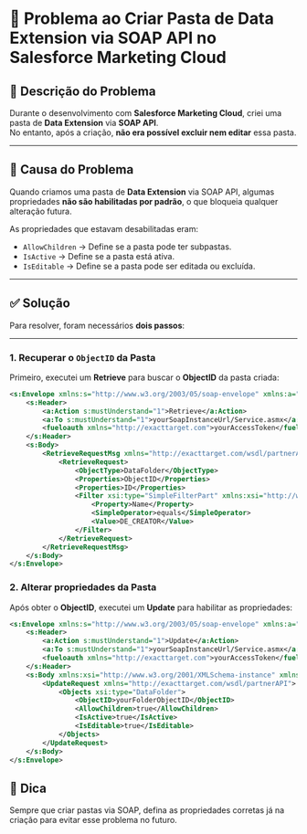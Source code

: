 # 🧩 Problema ao Criar Pasta de Data Extension via SOAP API no Salesforce Marketing Cloud

## 📌 Descrição do Problema

Durante o desenvolvimento com **Salesforce Marketing Cloud**, criei uma pasta de **Data Extension** via **SOAP API**.  
No entanto, após a criação, **não era possível excluir nem editar** essa pasta.

---

## 🛑 Causa do Problema

Quando criamos uma pasta de **Data Extension** via SOAP API, algumas propriedades **não são habilitadas por padrão**, o que bloqueia qualquer alteração futura.

As propriedades que estavam desabilitadas eram:

- `AllowChildren` → Define se a pasta pode ter subpastas.
- `IsActive` → Define se a pasta está ativa.
- `IsEditable` → Define se a pasta pode ser editada ou excluída.

---

## ✅ Solução

Para resolver, foram necessários **dois passos**:

---

### **1. Recuperar o `ObjectID` da Pasta**

Primeiro, executei um **Retrieve** para buscar o **ObjectID** da pasta criada:

```xml
<s:Envelope xmlns:s="http://www.w3.org/2003/05/soap-envelope" xmlns:a="http://schemas.xmlsoap.org/ws/2004/08/addressing">
    <s:Header>
        <a:Action s:mustUnderstand="1">Retrieve</a:Action>
        <a:To s:mustUnderstand="1">yourSoapInstanceUrl/Service.asmx</a:To>
        <fueloauth xmlns="http://exacttarget.com">yourAccessToken</fueloauth>
    </s:Header>
    <s:Body>
        <RetrieveRequestMsg xmlns="http://exacttarget.com/wsdl/partnerAPI">
            <RetrieveRequest>
                <ObjectType>DataFolder</ObjectType>
                <Properties>ObjectID</Properties>
                <Properties>ID</Properties>
                <Filter xsi:type="SimpleFilterPart" xmlns:xsi="http://www.w3.org/2001/XMLSchema-instance">
                    <Property>Name</Property>
                    <SimpleOperator>equals</SimpleOperator>
                    <Value>DE_CREATOR</Value>
                </Filter>
            </RetrieveRequest>
        </RetrieveRequestMsg>
    </s:Body>
</s:Envelope>
```

### **2. Alterar propriedades da Pasta**

Após obter o **ObjectID**, executei um **Update** para habilitar as propriedades:

```xml
<s:Envelope xmlns:s="http://www.w3.org/2003/05/soap-envelope" xmlns:a="http://schemas.xmlsoap.org/ws/2004/08/addressing">
    <s:Header>
        <a:Action s:mustUnderstand="1">Update</a:Action>
        <a:To s:mustUnderstand="1">yourSoapInstanceUrl/Service.asmx</a:To>
        <fueloauth xmlns="http://exacttarget.com">yourAccessToken</fueloauth>
    </s:Header>
    <s:Body xmlns:xsi="http://www.w3.org/2001/XMLSchema-instance" xmlns:xsd="http://www.w3.org/2001/XMLSchema">
        <UpdateRequest xmlns="http://exacttarget.com/wsdl/partnerAPI">
            <Objects xsi:type="DataFolder">
                <ObjectID>yourFolderObjectID</ObjectID>
                <AllowChildren>true</AllowChildren>
                <IsActive>true</IsActive>
                <IsEditable>true</IsEditable>
            </Objects>
        </UpdateRequest>
    </s:Body>
</s:Envelope>
```

## 📎 Dica
Sempre que criar pastas via SOAP, defina as propriedades corretas já na criação para evitar esse problema no futuro.


